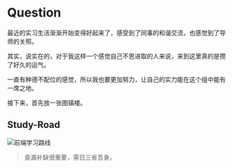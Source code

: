 # Question

最近的实习生活渐渐开始变得好起来了，感受到了同事的和谐交流，也感觉到了导师的关照。

其实，说实在的，对于我这样一个感觉自己不思进取的人来说，来到这里真的是攒了好久的运气。

一直有种德不配位的感觉，所以我也要更加努力，让自己的实力能在这个组中能有一席之地。

接下来，首先放一张图镇楼。

## Study-Road

![前端学习路线]( https://roadmap.sh/roadmaps/frontend.png)

>查漏补缺很重要，需日三省吾身。
